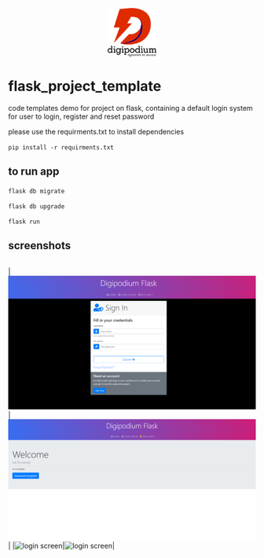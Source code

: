 <center><img src="screens/logo.png" height="100">
</center>

# flask_project_template
code templates demo for project on flask, containing a default login system for user to login, register and reset password

please use the requirments.txt to install dependencies

`pip install -r requirments.txt`

## to run app

`flask db migrate`

`flask db upgrade`

`flask run`

## screenshots
| | |
|:-------------------------:|:-------------------------:|

|![login screen](screens/login.png)|![login screen](screens/home.png)|
|![login screen](screens/search.png)|![login screen](screens/results.png)|
